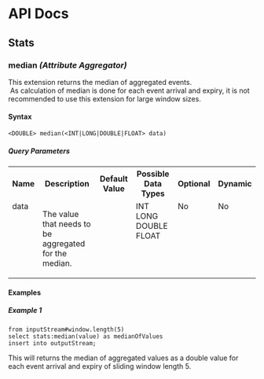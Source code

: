 # API Docs

## Stats

### median _(Attribute Aggregator)_

<p style="word-wrap: break-word">This extension returns the median of aggregated events.<br>&nbsp;As calculation of median is done for each event arrival and expiry, it is not recommended to use this extension for large window sizes. </p>

#### Syntax

```
<DOUBLE> median(<INT|LONG|DOUBLE|FLOAT> data)
```

##### Query Parameters

<table>
    <tr>
        <th>Name</th>
        <th>Description</th>
        <th>Default Value</th>
        <th>Possible Data Types</th>
        <th>Optional</th>
        <th>Dynamic</th>
    </tr>
    <tr>
        <td valign="top">data</td>
        <td valign="top"><p style="word-wrap: break-word">The value that needs to be aggregated for the median.</p></td>
        <td valign="top"></td>
        <td valign="top">INT<br>LONG<br>DOUBLE<br>FLOAT</td>
        <td valign="top">No</td>
        <td valign="top">No</td>
    </tr>
</table>



#### Examples

##### Example 1

```
from inputStream#window.length(5)
select stats:median(value) as medianOfValues
insert into outputStream;
```
<p style="word-wrap: break-word">This will returns the median of aggregated values as a double value for each event arrival and expiry of sliding window length 5.</p>

